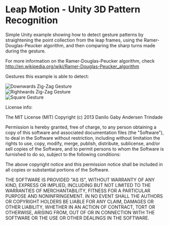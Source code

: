 Leap Motion - Unity 3D Pattern Recognition
=============

Simple Unity example showing how to detect gesture patterns by straightening the point collection 
from the leap frames, using the Ramer-Douglas-Peucker algorithm, and then comparing the sharp 
turns made during the gesture.

For more information on the Ramer-Douglas-Peucker algorithm, check 
http://en.wikipedia.org/wiki/Ramer-Douglas-Peucker_algorithm

Gestures this example is able to detect:

![Downwards Zig-Zag Gesture](https://raw.github.com/DaniloT/leap_patterns/master/Assets/Textures/gesture_downzig.jpg "Downwards Zig-Zag")  
![Rightwards Zig-Zag Gesture](https://raw.github.com/DaniloT/leap_patterns/master/Assets/Textures/gesture_rightzig.jpg "Rightwards Zig-Zag")  
![Square Gesture](https://raw.github.com/DaniloT/leap_patterns/master/Assets/Textures/gesture_square.jpg "Square")



License info:

The MIT License (MIT)
Copyright (c) 2013 Danilo Gaby Andersen Trindade

Permission is hereby granted, free of charge, to any person obtaining a copy of this software and associated documentation files (the "Software"), to deal in the Software without restriction, including without limitation the rights to use, copy, modify, merge, publish, distribute, sublicense, and/or sell copies of the Software, and to permit persons to whom the Software is furnished to do so, subject to the following conditions:

The above copyright notice and this permission notice shall be included in all copies or substantial portions of the Software.

THE SOFTWARE IS PROVIDED "AS IS", WITHOUT WARRANTY OF ANY KIND, EXPRESS OR IMPLIED, INCLUDING BUT NOT LIMITED TO THE WARRANTIES OF MERCHANTABILITY, FITNESS FOR A PARTICULAR PURPOSE AND NONINFRINGEMENT. IN NO EVENT SHALL THE AUTHORS OR COPYRIGHT HOLDERS BE LIABLE FOR ANY CLAIM, DAMAGES OR OTHER LIABILITY, WHETHER IN AN ACTION OF CONTRACT, TORT OR OTHERWISE, ARISING FROM, OUT OF OR IN CONNECTION WITH THE SOFTWARE OR THE USE OR OTHER DEALINGS IN THE SOFTWARE.
